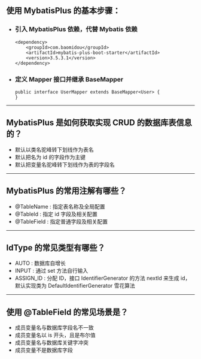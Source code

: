 ## 使用 MybatisPlus 的基本步骤：
- ### 引入 MybatisPlus 依赖，代替 Mybatis 依赖
  ```
  <dependency>
      <groupId>com.baomidou</groupId>
      <artifactId>mybatis-plus-boot-starter</artifactId>
      <version>3.5.3.1</version>
  </dependency>
   ```
- ### 定义 Mapper 接口并继承 BaseMapper
  ```
  public interface UserMapper extends BaseMapper<User> {
  }
  ```
***
## MybatisPlus 是如何获取实现 CRUD 的数据库表信息的？
  - 默认以类名驼峰转下划线作为表名
  - 默认把名为 id 的字段作为主键
  - 默认把变量名驼峰转下划线作为表的字段名
***
## MybatisPlus 的常用注解有哪些？
  - @TableName : 指定表名称及全局配置
  - @TableId : 指定 id 字段及相关配置
  - @TableField : 指定普通字段及相关配置
***
## IdType 的常见类型有哪些？
  - AUTO : 数据库自增长
  - INPUT : 通过 set 方法自行输入
  - ASSIGN_ID : 分配 ID，接口 IdentifierGenerator 的方法 nextId 来生成 id，默认实现类为 DefaultIdentifierGenerator 雪花算法
***
## 使用 @TableField 的常见场景是？
  - 成员变量名与数据库字段名不一致
  - 成员变量名以 is 开头，且是布尔值
  - 成员变量名与数据库关键字冲突
  - 成员变量不是数据库字段